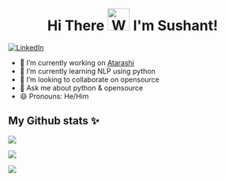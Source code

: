 <h1 align="center">
    Hi There
    <img src="https://raw.githubusercontent.com/nixin72/nixin72/master/wave.gif" 
         alt="Waving hand animated gif"
         height="45"
         width="45" />
    I'm Sushant!
</h1>

[![LinkedIn](https://img.shields.io/badge/linkedin-%230077B5.svg?style=for-the-badge&logo=linkedin&logoColor=white)](https://www.linkedin.com/in/its-sushant/)

- 🔭 I’m currently working on [Atarashi](https://github.com/fossology/atarashi)
- 🌱 I’m currently learning NLP using python
- 👯 I’m looking to collaborate on opensource
- 💬 Ask me about python & opensource
- 😄 Pronouns: He/Him

## My Github stats :sparkles:
<p align="left">
  <img src='https://github-readme-stats.vercel.app/api/top-langs/?username=its-sushant&langs_count=5&theme=tokyonight' /> 
</p>
<p align="left">
  <img src='https://github-readme-stats.vercel.app/api?username=its-sushant&&show_icons=true&title_color=ffffff&icon_color=bb2acf&text_color=daf7dc&bg_color=151515' />  
</p>
<p align="left">
  <img src='https://github-readme-streak-stats.herokuapp.com/?user=its-sushant&theme=dark' />
</p>
